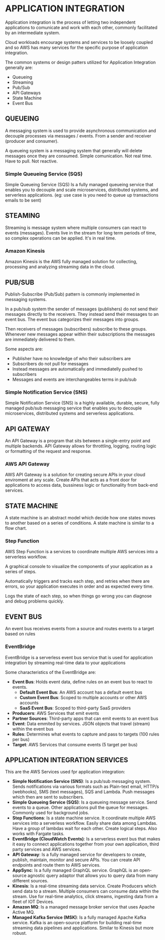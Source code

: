 # APPLICATION INTEGRATION

Application integration is the process of letting two independent applications to comunicate and work with each other, commonly facilitated by an intermediate system.

Cloud workloads encourage systems and services to be loosely coupled and so AWS has many services for the specific purpose of application integration.

The common systems or design patters utilized for Application Integration generally are:
 - Queueing
 - Streaming
 - Pub/Sub
 - API Gateways
 - State Machine
 - Event Bus

## QUEUEING

A messaging system is used to provide asynchronous communication and decouple processes via messages / events. From a sender and receiver (producer and consumer).

A queueing system is a messaging system that generally will delete messages once they are consumed. Simple comunication. Not real time. Have to pull. Not reactive.

### Simple Queueing Service (SQS)

Simple Queueing Service (SQS) Is a fully managed queueing service that enables you to decouple and scale microservices, distributed systems, and serverless applications. (eg: use case is you need to queue up transactions emails to be sent)

## STEAMING 

Streaming is message system where multiple consumers can react to events (messages). Events live in the stream for long term periods of time, so complex operations can be applied. It's in real time.

### Amazon Kinesis

Amazon Kinesis is the AWS fully managed solution for collecting, processing and analyzing streaming data in the cloud.

## PUB/SUB

Publish-Subscribe (Pub/Sub) pattern is commonly implemented in messaging systems.

In a pub/sub system the sender of messages (publishers) do not send their messages directly to the receivers. They instead send their messages to an event bus. The event bus categorizes their messages into groups.

Then receivers of messages (subscribers) subscribe to these groups. Whenever new messages appear within their subscriptions the messages are immediately delivered to them.

Some aspects are:
 - Publisher have no knowledge of who their subscribers are
 - Subscribers do not pull for messages
 - Instead messages are automatically and immediatelly pushed to subscribers
 - Messages and events are interchangeables terms in pub/sub

### Simple Notification Service (SNS)

Simple Notification Service (SNS) is a highly available, durable, secure, fully managed pub/sub messaging service that enables you to decouple microservices, distributed systems and serverless applications.

## API GATEWAY

An API Gateway is a program that sits between a single-entry point and multiple backends. API Gateway allows for throttling, logging, routing logic or formatting of the request and response.

### AWS API Gateway

AWS API Gateway is a solution for creating secure APIs in your cloud enviroment at any scale. Create APIs that acts as a front door for applications to access data, bussiness logic or functionality from back-end services.

## STATE MACHINE

A state machine is an abstract model which decide how one states moves to another based on a series of conditions. A state machine is similar to a flow chart.

### Step Function

AWS Step Function is a services to coordinate multiple AWS services into a serverless workflow. 

A graphical console to visualize the components of your application as a series of steps.

Automatically triggers and tracks each step, and retries when there are errors, so your application executes in order and as expected every time.

Logs the state of each step, so when things go wrong you can diagnose and debug problems quickly.

## EVENT BUS

An event bus receives events from a source and routes events to a target based on rules

### EventBridge

EventBridge is a serverless event bus service that is used for application integration by streaming real-time data to your applications

Some characteristics of the EventBridge are:
 - **Event Bus**: Holds event data, define rules on an event bus to react to events.
    - **Default Event Bus**: An AWS account has a default event bus
    - **Custom Event Bus**: Scoped to multiple accounts or other AWS accounts
    - **SaaS Event Bus**: Scoped to third-party SaaS providers
 - **Producers**: AWS Services that emit events
 - **Partner Sources**: Third-party apps that can emit events to an event bus
 - **Event**: Data emmited by services. JSON objects that travel (stream) within the event bus
 - **Rules**: Determines what events to capture and pass to targets (100 rules per bus)
 - **Target**: AWS Services that consume events (5 target per bus)

## APPLICATION INTEGRATION SERVICES

This are the AWS Services used fpr application integration:
 - **Simple Notification Service (SNS)**: Is a pub/sub messaging system. Sends notifications via various formats such as Plain-text email, HTTP/s (webhooks), SMS (text messages), SQS and Lambda. Push messages which then are sent to subscribers.
 - **Simple Queueing Service (SQS)**: Is a queueing message service. Send events to a queue. Other applications pull the queue for messages. Commonly used for background jobs.
 - **Step Functions**: Is a state machine service. It coordinate multiple AWS services into a serverless workflow. Easily share data among Lambdas. Have a group of lambdas wait for each other. Create logical steps. Also works with Fargate tasks.
 - **EventBridge (CloudWatch Events)**: Is a serverless event bus that makes it easy to connect applications together from your own application, third party services and AWS services.
 - **API Gateway**: Is a fully managed service for developers to create, publish, maintain, monitor and secure APIs. You can create API endpoints and route them to AWS services.
 - **AppSync**: Is a fully managed GraphQL service. GraphQL is an open-source agnostic query adaptor that allows you to query data from many different sources.
 - **Kinesis**: Is a real-time streaming data service. Create Producers which send data to a stream. Multiple consumers can consume data within the stream. Use for real-time analytics, click streams, ingesting data from a fleet of IOT Devices.
 - **Amazon MQ**: Is a managed message broker service that uses Apache Active MQ.
 - **Managed Kafka Service (MSK)**: Is a fully managed Apache Kafka service. Kafka is an open-source platform for building real-time streaming data pipelines and applications. Similar to Kinesis but more robust.
